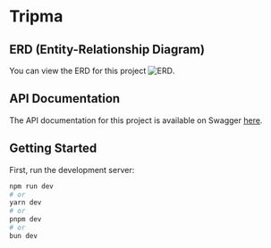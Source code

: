 # Tripma

## ERD (Entity-Relationship Diagram)
You can view the ERD for this project ![ERD](https://drive.google.com/file/d/1MV7EqDjDMtQIk5dJsBJJaDvB6jEyacj7/view?usp=sharing).

## API Documentation
The API documentation for this project is available on Swagger [here](https://app.swaggerhub.com/apis/HADYAWNY5/Tripma/1.0.0).


## Getting Started

First, run the development server:

```bash
npm run dev
# or
yarn dev
# or
pnpm dev
# or
bun dev
```
